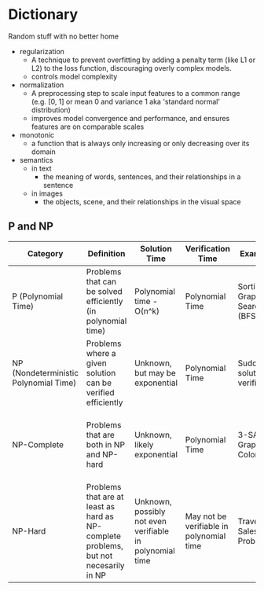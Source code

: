 # Dictionary

Random stuff with no better home

- regularization
  - A technique to prevent overfitting by adding a penalty term (like L1 or L2) to the loss function, discouraging overly complex models.
  - controls model complexity
- normalization
  - A preprocessing step to scale input features to a common range (e.g. [0, 1] or mean 0 and variance 1 aka 'standard normal' distribution)
  - improves model convergence and performance, and ensures features are on comparable scales
- monotonic
  - a function that is always only increasing or only decreasing over its domain
- semantics
  - in text
    - the meaning of words, sentences, and their relationships in a sentence
  - in images
    - the objects, scene, and their relationships in the visual space

## P and NP

| Category | Definition | Solution Time | Verification Time | Examples | Relationship to Others |
| - | - | - | - | - | - |
| P (Polynomial Time) | Problems that can be solved efficiently (in polynomial time) | Polynomial time - O(n^k) | Polynomial Time | Sorting, Graph Search (BFS, DFS) | P \subseteq NP |
| NP (Nondeterministic Polynomial Time) | Problems where a given solution can be verified efficiently | Unknown, but may be exponential | Polynomial Time | Sudoku solution verification | Contains P; NP-complete problems are the hardest in NP |
| NP-Complete | Problems that are both in NP and NP-hard | Unknown, likely exponential | Polynomial Time | 3-SAT, Graph Coloring | Solving any NP-complete problem efficiently would imply P = NP |
| NP-Hard | Problems that are at least as hard as NP-complete problems, but not necesarily in NP | Unknown, possibly not even verifiable in polynomial time | May not be verifiable in polynomial time | Traveling Salesman Problem | If an NP-hard problem is in NP, its NP-complete |
